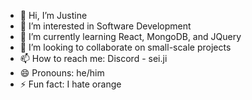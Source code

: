- 👋 Hi, I’m Justine
- 👀 I’m interested in Software Development
- 🌱 I’m currently learning React, MongoDB, and JQuery
- 💞️ I’m looking to collaborate on small-scale projects
- 📫 How to reach me: Discord - sei.ji
- 😄 Pronouns: he/him
- ⚡ Fun fact: I hate orange

<!---
kirchei/kirchei is a ✨ special ✨ repository because its `README.md` (this file) appears on your GitHub profile.
You can click the Preview link to take a look at your changes.
--->
